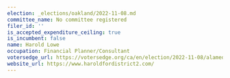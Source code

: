 ```yaml
---
election: _elections/oakland/2022-11-08.md
committee_name: No committee registered
filer_id: ''
is_accepted_expenditure_ceiling: true
is_incumbent: false
name: Harold Lowe
occupation: Financial Planner/Consultant
votersedge_url: https://votersedge.org/ca/en/election/2022-11-08/alameda-county/city-council-city-of-oakland-district-2/harold-lowe
website_url: https://www.haroldfordistrict2.com/
---
```

